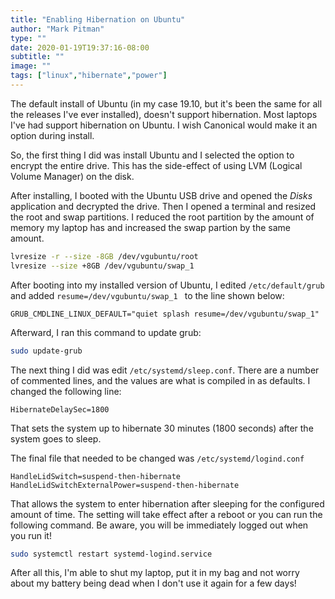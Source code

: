 ```yaml
---
title: "Enabling Hibernation on Ubuntu"
author: "Mark Pitman"
type: ""
date: 2020-01-19T19:37:16-08:00
subtitle: ""
image: ""
tags: ["linux","hibernate","power"]
---
```


The default install of Ubuntu (in my case 19.10, but it's been the same for all the releases I've ever installed), doesn't support hibernation. Most laptops I've had support hibernation on Ubuntu. I wish Canonical would make it an option during install.

So, the first thing I did was install Ubuntu and I selected the option to encrypt the entire drive. This has the side-effect of using LVM (Logical Volume Manager) on the disk.

After installing, I booted with the Ubuntu USB drive and opened the _Disks_ application and decrypted the drive. Then I opened a terminal and resized the root and swap partitions. I reduced the root partition by the amount of memory my
laptop has and increased the swap partion by the same amount. 

```sh
lvresize -r --size -8GB /dev/vgubuntu/root
lvresize --size +8GB /dev/vgubuntu/swap_1
```

After booting into my installed version of Ubuntu, I edited `/etc/default/grub` and added `resume=/dev/vgubuntu/swap_1 ` to the line shown below:

```
GRUB_CMDLINE_LINUX_DEFAULT="quiet splash resume=/dev/vgubuntu/swap_1" 
```

Afterward, I ran this command to update grub:

```sh
sudo update-grub
```

The next thing I did was edit `/etc/systemd/sleep.conf`. There are a number of
commented lines, and the values are what is compiled in as defaults. I changed
the following line:

```
HibernateDelaySec=1800
```

That sets the system up to hibernate 30 minutes (1800 seconds) after the system
goes to sleep.

The final file that needed to be changed was `/etc/systemd/logind.conf`

```
HandleLidSwitch=suspend-then-hibernate
HandleLidSwitchExternalPower=suspend-then-hibernate
```

That allows the system to enter hibernation after sleeping for the configured
amount of time. The setting will take effect after a reboot or you can run the
following command. Be aware, you will be immediately logged out when you run it!

```sh
sudo systemctl restart systemd-logind.service
```

After all this, I'm able to shut my laptop, put it in my bag and not worry
about my battery being dead when I don't use it again for a few days!
 

